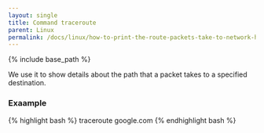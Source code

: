 ```yaml
---
layout: single
title: Command traceroute
parent: Linux
permalink: /docs/linux/how-to-print-the-route-packets-take-to-network-host/
---
```


{% include base_path %}


We use it to show details about the path that a packet takes to a specified destination.
### Exaample
{% highlight bash %}
traceroute google.com
{% endhighlight bash %}
